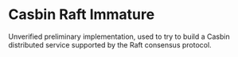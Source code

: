 # Casbin Raft Immature

Unverified preliminary implementation, used to try to build a Casbin distributed service supported by the Raft consensus protocol.
